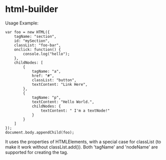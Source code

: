 html-builder
============

Usage Example:

	var foo = new HTML({
		tagName: "section",
		id: "mySection",
		classList: "foo-bar",
		onclick: function() {
			console.log("hello");
		},
		childNodes: [
			{
				tagName: "a",
				href: "#",
				classList: "button",
				textContent: "Link Here",
			},
			{
				tagName: "p",
				textContent: "Hello World.",
				childNodes: {
					textContent: " I'm a textNode!"
				}
			}
		]
	});
	document.body.appendChild(foo);

It uses the properties of HTMLElements, with a special case for classList (to make it work without classList.add()). Both 'tagName' and 'nodeName' are supported for creating the tag.
